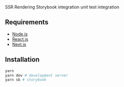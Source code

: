 SSR Rendering
Storybook integration
unit test integration



## Requirements
- [Node.js](https://nodejs.org/en/)
- [React.js](https://reactjs.org/)
- [Next.js](https://nextjs.org/)
## Installation

```bash
yarn
yarn dev # development server
yarn sb # storybook
```

